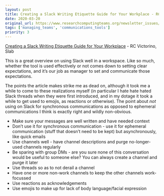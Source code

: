 ```yaml
---
layout: post
title: Creating a Slack Writing Etiquette Guide for Your Workplace - RC Victorino, Slab
date: 2020-03-20
original_url: https://www.researchcomputingteams.org/newsletter_issues/0015
tags: ['managing_teams', 'communications_tools']
priority: 3
---
```


<!-- markdownlint-disable MD033 -->
<!-- markdownlint-disable MD041 -->
<!-- markdownlint-disable MD049 -->

[Creating a Slack Writing Etiquette Guide for Your Workplace](https://slab.com/blog/slack-etiquette-guide/) - RC Victorino, Slab

This is a great overview on using Slack well in a workspace.  Like so much, whether the tool is used effectively or not comes down to setting clear expectations, and it’s our job as manager to set and communicate those expectations.

The points the article makes strike me as dead on, although it took me a while to come to these realizations myself (in particular I hate hate hated Slack threads when they were first introduced, and in my dotage it took a while to get used to emojis, as reactions or otherwise).  The point about *not* using on Slack for synchronous communications as opposed to ephemeral communications I think is exactly right and wildly non-obvious.

- Make sure your messages are well written and have needed context
- Don’t use it for synchronous communication - use it for ephemeral communication (stuff that doesn’t need to be kept) but asynchronously, like quick emails
- Use channels well - have channel descriptions and purge no-longer-used channels regularly
- Be sparing with group DMs - are you sure none of this conversation would be useful to someone else?  You can always create a channel and purge it later
- Use threads so as to not derail a channel
- Have one or more non-work channels to keep the other channels work-focussed
- Use reactions as acknowledgements
- Use emojis to make up for lack of body language/facial expression